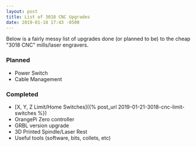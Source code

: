 ```yaml
---
layout: post
title: List of 3018 CNC Upgrades
date: 2019-01-18 17:43 -0500
---
```


Below is a fairly messy list of upgrades done (or planned to be) to the cheap "3018 CNC" mills/laser engravers.

### Planned
* Power Switch
* Cable Management

### Completed
* [X, Y, Z Limit/Home Switches]({% post_url 2019-01-21-3018-cnc-limit-switches %})
* OrangePi Zero controller
* GRBL version upgrade
* 3D Printed Spindle/Laser Rest
* Useful tools (software, bits, collets, etc)
